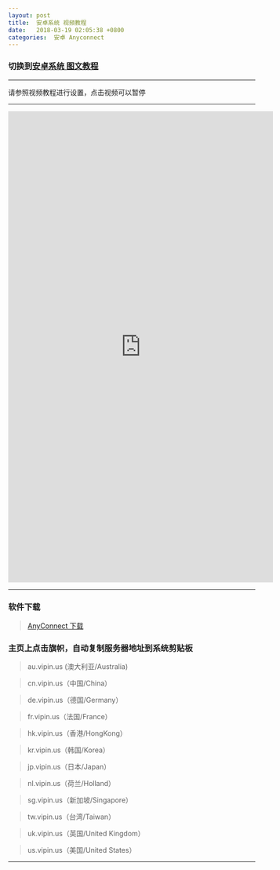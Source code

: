 ```yaml
---
layout: post
title:  安卓系统 视频教程
date:   2018-03-19 02:05:38 +0800
categories:  安卓 Anyconnect
---
```


### 切换到[安卓系统 **图文教程**](/2018/03/android_txt/ "Andriod")

****

请参照视频教程进行设置，点击视频可以暂停

****
<iframe width="540" height="960" src="http://f.vipin.us:88/videos/Android.mp4" frameborder="0" allow="autoplay; encrypted-media" allowfullscreen></iframe>

****

### 软件下载

>[AnyConnect 下载](http://f.vipin.us:88/files/android.apk)

### 主页上点击旗帜，自动复制服务器地址到系统剪贴板

>au.vipin.us (澳大利亚/Australia)

>cn.vipin.us（中国/China）

>de.vipin.us（德国/Germany）

>fr.vipin.us（法国/France）

>hk.vipin.us（香港/HongKong）

>kr.vipin.us（韩国/Korea）

>jp.vipin.us（日本/Japan）

>nl.vipin.us（荷兰/Holland）

>sg.vipin.us（新加坡/Singapore）

>tw.vipin.us（台湾/Taiwan）

>uk.vipin.us（英国/United Kingdom）

>us.vipin.us（美国/United States）

****